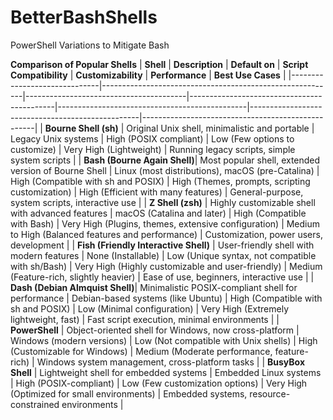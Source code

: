 # BetterBashShells
 PowerShell Variations to Mitigate Bash 

**Comparison of Popular Shells**
| **Shell**                    | **Description**                                          | **Default on**                        | **Script Compatibility**                  | **Customizability**                        | **Performance**                                 | **Best Use Cases**                                |
|------------------------------|----------------------------------------------------------|----------------------------------------|--------------------------------------------|-----------------------------------------------|--------------------------------------------------|---------------------------------------------------|
| **Bourne Shell (sh)**        | Original Unix shell, minimalistic and portable           | Legacy Unix systems                    | High (POSIX compliant)                     | Low (Few options to customize)               | Very High (Lightweight)                          | Running legacy scripts, simple system scripts     |
| **Bash (Bourne Again Shell)**| Most popular shell, extended version of Bourne Shell     | Linux (most distributions), macOS (pre-Catalina) | High (Compatible with sh and POSIX)        | High (Themes, prompts, scripting customization) | High (Efficient with many features)               | General-purpose, system scripts, interactive use  |
| **Z Shell (zsh)**            | Highly customizable shell with advanced features         | macOS (Catalina and later)             | High (Compatible with Bash)                | Very High (Plugins, themes, extensive configuration) | Medium to High (Balanced features and performance) | Customization, power users, development           |
| **Fish (Friendly Interactive Shell)** | User-friendly shell with modern features              | None (Installable)                     | Low (Unique syntax, not compatible with sh/Bash) | Very High (Highly customizable and user-friendly) | Medium (Feature-rich, slightly heavier)           | Ease of use, beginners, interactive use           |
| **Dash (Debian Almquist Shell)**| Minimalistic POSIX-compliant shell for performance      | Debian-based systems (like Ubuntu)     | High (Compatible with sh and POSIX)        | Low (Minimal configuration)                  | Very High (Extremely lightweight, fast)          | Fast script execution, minimal environments       |
| **PowerShell**               | Object-oriented shell for Windows, now cross-platform    | Windows (modern versions)              | Low (Not compatible with Unix shells)      | High (Customizable for Windows)             | Medium (Moderate performance, feature-rich)      | Windows system management, cross-platform tasks   |
| **BusyBox Shell**            | Lightweight shell for embedded systems                   | Embedded Linux systems                 | High (POSIX-compliant)                     | Low (Few customization options)              | Very High (Optimized for small environments)     | Embedded systems, resource-constrained environments |
